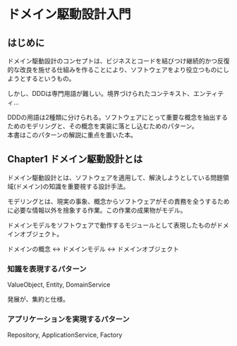 # ドメイン駆動設計入門

## はじめに

ドメイン駆動設計のコンセプトは、ビジネスとコードを結びつけ継続的かつ反復的な改良を施せる仕組みを作ることにより、ソフトウェアをより役立つものにしようとするというもの。

しかし、DDDは専門用語が難しい。境界づけられたコンテキスト、エンティティ...

DDDの用語は2種類に分けられる。ソフトウェアにとって重要な概念を抽出するためのモデリングと、その概念を実装に落とし込むためのパターン。  
本書はこのパターンの解説に重点を置いた本。  

## Chapter1 ドメイン駆動設計とは

ドメイン駆動設計とは、ソフトウェアを適用して、解決しようとしている問題領域(ドメイン)の知識を重要視する設計手法。

モデリングとは、現実の事象、概念からソフトウェアがその責務を全うするために必要な情報以外を捨象する作業。この作業の成果物がモデル。

ドメインモデルをソフトウェアで動作するモジュールとして表現したものがドメインオブジェクト。  

ドメインの概念 <-> ドメインモデル <-> ドメインオブジェクト

### 知識を表現するパターン

ValueObject, Entity, DomainService

発展が、集約と仕様。

### アプリケーションを実現するパターン

Repository, ApplicationService, Factory